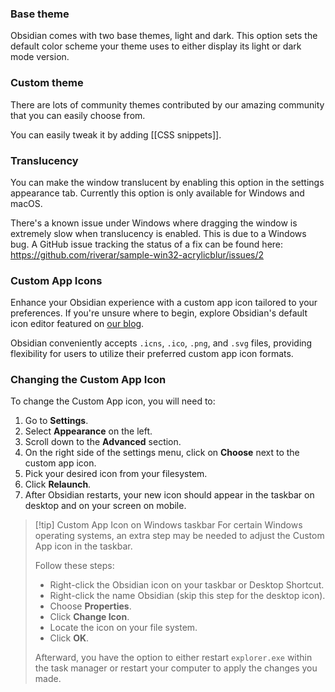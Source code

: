 ### Base theme

Obsidian comes with two base themes, light and dark. This option sets the default color scheme your theme uses to either display its light or dark mode version.

### Custom theme

There are lots of community themes contributed by our amazing community that you can easily choose from.

You can easily tweak it by adding [[CSS snippets]].

### Translucency

You can make the window translucent by enabling this option in the settings appearance tab. Currently this option is only available for Windows and macOS.

There's a known issue under Windows where dragging the window is extremely slow when translucency is enabled. This is due to a Windows bug. A GitHub issue tracking the status of a fix can be found here: https://github.com/riverar/sample-win32-acrylicblur/issues/2

### Custom App Icons

Enhance your Obsidian experience with a custom app icon tailored to your preferences. If you're unsure where to begin, explore Obsidian's default icon editor featured on [our blog](https://obsidian.md/blog/new-obsidian-icon/).

Obsidian conveniently accepts `.icns`, `.ico`, `.png`, and `.svg` files, providing flexibility for users to utilize their preferred custom app icon formats.

### Changing the Custom App Icon

To change the Custom App icon, you will need to:

1. Go to **Settings**.
2. Select **Appearance** on the left.
3. Scroll down to the **Advanced** section.
4. On the right side of the settings menu, click on **Choose** next to the custom app icon.
5. Pick your desired icon from your filesystem.
6. Click **Relaunch**.
7. After Obsidian restarts, your new icon should appear in the taskbar on desktop and on your screen on mobile.

> [!tip] Custom App Icon on Windows taskbar 
> For certain Windows operating systems, an extra step may be needed to adjust the Custom App icon in the taskbar.
> 
> Follow these steps:
> - Right-click the Obsidian icon on your taskbar or Desktop Shortcut.
> - Right-click the name Obsidian (skip this step for the desktop icon).
> - Choose **Properties**.
> - Click **Change Icon**.
> - Locate the icon on your file system.
> - Click **OK**.
> 
> Afterward, you have the option to either restart `explorer.exe` within the task manager or restart your computer to apply the changes you made.
